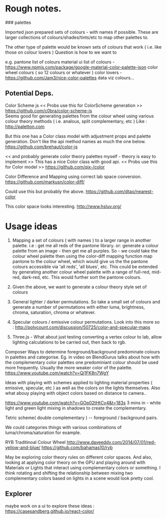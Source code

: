 

# Rough notes.

### palettes

Imported json prepared sets of colours - with names if possible.
These are larger collections of colours/shades/tints/etc to map other palettes to.

The other type of palette would be known sets of colours that work ( i.e. like those on colour lovers )
Question is how to we want to

e.g.
pantone list of colours
material ui list of colours - https://www.npmjs.com/package/google-material-color-palette-json
color wheel colours ( so 12 colours or whatever )
color lovers - https://github.com/Jam3/nice-color-palettes
data viz colours...

## Potential Deps.
Color Scheme js  << Probs use this for ColorScheme generation >>
https://github.com/c0bra/color-scheme-js  
Seems good for generating palettes from the colour wheel using various colour theory methods ( i.e. analous, split complementary, etc )
Like : http://paletton.com

But this one has a Color class model with adjustment props and palette generation.
Don't like the api method names as much the one below.
https://github.com/brehaut/color-js

<< and probably generate color theory palettes myself - theory is easy to implement >>
This has a nice Color class with good api.  << Probs use this for Color model >>
https://github.com/qix-/color

Color Difference and Mapping using correct lab space conversion.
https://github.com/markusn/color-diff/

Could use this but probably the above.
https://github.com/dtao/nearest-color

This color space looks interesting.
http://www.hsluv.org/




# Usage ideas

1. Mapping a set of colours ( with names ) to a larger range in another palette.
i.e : get me all reds of the pantone library.
or: generate a colour palette from an image - then get me all purples.
So - we could take the colour wheel palette then using the color-diff mapping function map pantone to the colour wheel,
which would give us the the pantone colours accessible via 'all reds', 'all blues', etc.
This could be extended by generating another colour wheel palette with a range of full-red, mid-red, dark-red, etc.
This would further sort the pantone colours.

2. Given the above, we want to generate a colour theory style set of colours

3. General lighter / darker permutations.
So take a small set of colours and generate a number of permutations with either luma, brightness, chroma, saturation, chroma or whatever.


3. Specular colours / emissive colour permutations.
Look into this more so :
http://polycount.com/discussion/50725/color-and-specular-maps

4. Three.js - What about just testing converting a vertex colour to lab, allow lighting calculations to be carried out,
then back to rgb.

Composer
Ways to determine foreground/background predominate colours in palettes and categorise.
Eg. in video on BlendGurus talks about how with the complementary color palettes one
predominiant colour should be used more frequently.  Usually the more weaker color of the palette.
https://www.youtube.com/watch?v=Qj1FK8n7WgY



Ideas with playing with schemes applied to lighting material properties ( emissive, specular, etc ) as well as the colors on the lights themselves. Also what abouy playing with object colors based on distance to camera..

https://www.youtube.com/watch?v=GOp02tHtCv4&t=183s
3 mins in - white light and green light mixing in shadows to create the complementary.

Tetric scheme( double complementary ) -- foreground / background pairs.

We could categories things with various combinations of luma/chroma/saturation for example.

RYB Traditinoal Colour Wheel
http://www.daveeddy.com/2014/07/01/red-yellow-and-blue/
https://github.com/bahamas10/ryb

May be exploring color theory rules on different color spaces.
And also, looking at applying color theory on the GPU and playing around with
Materials or Lights that interact using complementary colors or something.
I think rotating and shifting the relationship between mixing two complementary colors based on lights in a scene would look pretty cool.



## Explorer
maybe work on a ui to explore these ideas :
https://casesandberg.github.io/react-color/
